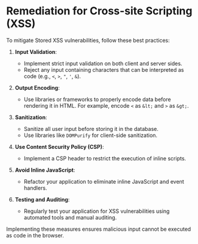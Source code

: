# Remediation for Cross-site Scripting (XSS)

To mitigate Stored XSS vulnerabilities, follow these best practices:

1. **Input Validation**:
   - Implement strict input validation on both client and server sides.
   - Reject any input containing characters that can be interpreted as code (e.g., `<`, `>`, `"`, `'`, `&`).

2. **Output Encoding**:
   - Use libraries or frameworks to properly encode data before rendering it in HTML. For example, encode `<` as `&lt;` and `>` as `&gt;`.

3. **Sanitization**:
   - Sanitize all user input before storing it in the database.
   - Use libraries like `DOMPurify` for client-side sanitization.

4. **Use Content Security Policy (CSP)**:
   - Implement a CSP header to restrict the execution of inline scripts.

5. **Avoid Inline JavaScript**:
   - Refactor your application to eliminate inline JavaScript and event handlers.

6. **Testing and Auditing**:
   - Regularly test your application for XSS vulnerabilities using automated tools and manual auditing.

Implementing these measures ensures malicious input cannot be executed as code in the browser.